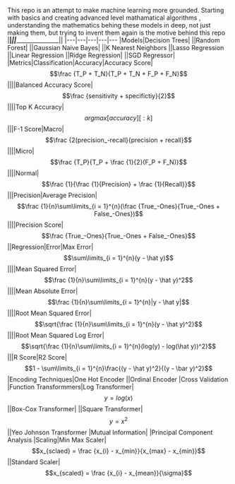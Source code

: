 This repo is an attempt to make machine learning more grounded. Starting with basics and creating advanced level mathamatical algorithms , understanding the mathematics behing these models in deep, not just making them, but trying to invent them again is the motive behind this repo
|____________|_____________________||________________________||
|---|---|---|---|---
|Models|Decision Trees|
||Random Forest|
||Gaussian Naive Bayes|
||K Nearest Neighbors
||Lasso Regression
||Linear Regression
||Ridge Regression|
||SGD Regressor|
|Metrics|Classification|Accuracy|Accuracy Score|$$\frac {T_P + T_N}{T_P + T_N + F_P + F_N}$$
||||Balanced Accuracy Score|$$\frac {sensitivity + specifictiy}{2}$$
||||Top K Accuracy|$$argmax[accuracy][:k]$$
|||F-1 Score|Macro|$$\frac {2(precision_-recall}{precision + recall}$$
||||Micro|$$\frac {T_P}{T_P + \frac {1}{2}(F_P + F_N)}$$
||||Normal|$$\frac {1}{\frac {1}{Precision} + \frac {1}{Recall}}$$
|||Precision|Average Precision|$$\frac {1}{n}\sum\limits_{i = 1}^{n}(\frac {True_-Ones}{True_-Ones + False_-Ones})$$
||||Precision Score|$$\frac {True_-Ones}{True_-Ones + False_-Ones}$$
||Regression|Error|Max Error|$$\sum\limits_{i = 1}^{n}(y - \hat y)$$
||||Mean Squared Error|$$\frac {1}{n}\sum\limits_{i = 1}^{n}(y - \hat y)^2$$
||||Mean Absolute Error|$$\frac {1}{n}\sum\limits_{i = 1}^{n}|y - \hat y|$$
||||Root Mean Squared Error|$$\sqrt{\frac {1}{n}\sum\limits_{i = 1}^{n}(y - \hat y)^2}$$
||||Root Mean Squared Log Error|$$\sqrt{\frac {1}{n}\sum\limits_{i = 1}^{n}(log(y) - log(\hat y))^2}$$
|||R Score|R2 Score|$$1 - \sum\limits_{i = 1}^{n}\frac{(y - \hat y)^2}{(y - \bar y)^2}$$
|Encoding Techniques|One Hot Encoder
||Ordinal Encoder
|Cross Validation
|Function Transformmers|Log Transformer|$$y = log(x)$$
||Box-Cox Transformer|
||Square Transformer| $$y = x^2$$
||Yeo Johnson Transformer
|Mutual Information|
|Principal Component Analysis
|Scaling|Min Max Scaler|$$x_{sclaed} = \frac {x_{i} - x_{min}}{x_{max} - x_{min}}$$
||Standard Scaler|$$x_{scaled} = \frac {x_{i} - x_{mean}}{\sigma}$$
